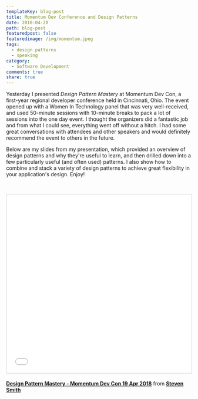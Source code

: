 ```yaml
---
templateKey: blog-post
title: Momentum Dev Conference and Design Patterns
date: 2018-04-20
path: blog-post
featuredpost: false
featuredimage: /img/momentum.jpeg
tags:
  - design patterns
  - speaking
category:
  - Software Development
comments: true
share: true
---
```


Yesterday I presented _Design Pattern Mastery_ at Momentum Dev Con, a first-year regional developer conference held in Cincinnati, Ohio. The event opened up with a Women In Technology panel that was very well-received, and used 50-minute sessions with 10-minute breaks to pack a lot of sessions into the one day event. I thought the organizers did a fantastic job and from what I could see, everything went off without a hitch. I had some great conversations with attendees and other speakers and would definitely recommend the event to others in the future.

Below are my slides from my presentation, which provided an overview of design patterns and why they're useful to learn, and then drilled down into a few particularly useful (and often used) patterns. I also show how to combine and stack a variety of design patterns to achieve great flexibility in your application's design. Enjoy!

 

<iframe src="//www.slideshare.net/slideshow/embed_code/key/iBZSYrGhs5I9sa" width="595" height="485" frameborder="0" marginwidth="0" marginheight="0" scrolling="no" style="border:1px solid #CCC; border-width:1px; margin-bottom:5px; max-width: 100%;" allowfullscreen></iframe>

**[Design Pattern Mastery - Momentum Dev Con 19 Apr 2018](//www.slideshare.net/ardalis/design-pattern-mastery-momentum-dev-con-19-apr-2018 "Design Pattern Mastery - Momentum Dev Con 19 Apr 2018")** from **[Steven Smith](https://www.slideshare.net/ardalis)**
